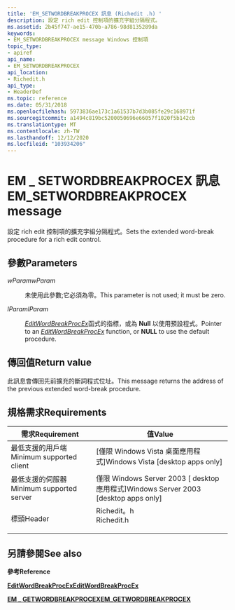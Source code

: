 ```yaml
---
title: 'EM_SETWORDBREAKPROCEX 訊息 (Richedit .h) '
description: 設定 rich edit 控制項的擴充字組分隔程式。
ms.assetid: 2b45f747-ae15-470b-a786-98d8135289da
keywords:
- EM_SETWORDBREAKPROCEX message Windows 控制項
topic_type:
- apiref
api_name:
- EM_SETWORDBREAKPROCEX
api_location:
- Richedit.h
api_type:
- HeaderDef
ms.topic: reference
ms.date: 05/31/2018
ms.openlocfilehash: 5973836ae173c1a61537b7d3b085fe29c168971f
ms.sourcegitcommit: a1494c819bc5200050696e66057f1020f5b142cb
ms.translationtype: MT
ms.contentlocale: zh-TW
ms.lasthandoff: 12/12/2020
ms.locfileid: "103934206"
---
```

# <a name="em_setwordbreakprocex-message"></a><span data-ttu-id="ef151-104">EM \_ SETWORDBREAKPROCEX 訊息</span><span class="sxs-lookup"><span data-stu-id="ef151-104">EM\_SETWORDBREAKPROCEX message</span></span>

<span data-ttu-id="ef151-105">設定 rich edit 控制項的擴充字組分隔程式。</span><span class="sxs-lookup"><span data-stu-id="ef151-105">Sets the extended word-break procedure for a rich edit control.</span></span>

## <a name="parameters"></a><span data-ttu-id="ef151-106">參數</span><span class="sxs-lookup"><span data-stu-id="ef151-106">Parameters</span></span>

<dl> <dt>

<span data-ttu-id="ef151-107">*wParam*</span><span class="sxs-lookup"><span data-stu-id="ef151-107">*wParam*</span></span> 
</dt> <dd>

<span data-ttu-id="ef151-108">未使用此參數;它必須為零。</span><span class="sxs-lookup"><span data-stu-id="ef151-108">This parameter is not used; it must be zero.</span></span>

</dd> <dt>

<span data-ttu-id="ef151-109">*lParam*</span><span class="sxs-lookup"><span data-stu-id="ef151-109">*lParam*</span></span> 
</dt> <dd>

<span data-ttu-id="ef151-110">[*EditWordBreakProcEx*](/windows/desktop/api/Richedit/nc-richedit-editwordbreakprocex)函式的指標，或為 **Null** 以使用預設程式。</span><span class="sxs-lookup"><span data-stu-id="ef151-110">Pointer to an [*EditWordBreakProcEx*](/windows/desktop/api/Richedit/nc-richedit-editwordbreakprocex) function, or **NULL** to use the default procedure.</span></span>

</dd> </dl>

## <a name="return-value"></a><span data-ttu-id="ef151-111">傳回值</span><span class="sxs-lookup"><span data-stu-id="ef151-111">Return value</span></span>

<span data-ttu-id="ef151-112">此訊息會傳回先前擴充的斷詞程式位址。</span><span class="sxs-lookup"><span data-stu-id="ef151-112">This message returns the address of the previous extended word-break procedure.</span></span>

## <a name="requirements"></a><span data-ttu-id="ef151-113">規格需求</span><span class="sxs-lookup"><span data-stu-id="ef151-113">Requirements</span></span>



| <span data-ttu-id="ef151-114">需求</span><span class="sxs-lookup"><span data-stu-id="ef151-114">Requirement</span></span> | <span data-ttu-id="ef151-115">值</span><span class="sxs-lookup"><span data-stu-id="ef151-115">Value</span></span> |
|-------------------------------------|---------------------------------------------------------------------------------------|
| <span data-ttu-id="ef151-116">最低支援的用戶端</span><span class="sxs-lookup"><span data-stu-id="ef151-116">Minimum supported client</span></span><br/> | <span data-ttu-id="ef151-117">\[僅限 Windows Vista 桌面應用程式\]</span><span class="sxs-lookup"><span data-stu-id="ef151-117">Windows Vista \[desktop apps only\]</span></span><br/>                                        |
| <span data-ttu-id="ef151-118">最低支援的伺服器</span><span class="sxs-lookup"><span data-stu-id="ef151-118">Minimum supported server</span></span><br/> | <span data-ttu-id="ef151-119">僅限 Windows Server 2003 \[ desktop 應用程式\]</span><span class="sxs-lookup"><span data-stu-id="ef151-119">Windows Server 2003 \[desktop apps only\]</span></span><br/>                                  |
| <span data-ttu-id="ef151-120">標頭</span><span class="sxs-lookup"><span data-stu-id="ef151-120">Header</span></span><br/>                   | <dl> <span data-ttu-id="ef151-121"><dt>Richedit。h</dt></span><span class="sxs-lookup"><span data-stu-id="ef151-121"><dt>Richedit.h</dt></span></span> </dl> |



## <a name="see-also"></a><span data-ttu-id="ef151-122">另請參閱</span><span class="sxs-lookup"><span data-stu-id="ef151-122">See also</span></span>

<dl> <dt>

<span data-ttu-id="ef151-123">**參考**</span><span class="sxs-lookup"><span data-stu-id="ef151-123">**Reference**</span></span>
</dt> <dt>

[<span data-ttu-id="ef151-124">**EditWordBreakProcEx**</span><span class="sxs-lookup"><span data-stu-id="ef151-124">**EditWordBreakProcEx**</span></span>](/windows/desktop/api/Richedit/nc-richedit-editwordbreakprocex)
</dt> <dt>

[<span data-ttu-id="ef151-125">**EM \_ GETWORDBREAKPROCEX**</span><span class="sxs-lookup"><span data-stu-id="ef151-125">**EM\_GETWORDBREAKPROCEX**</span></span>](em-getwordbreakprocex.md)
</dt> </dl>

 

 





